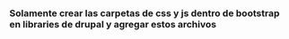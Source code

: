 ### Solamente crear  las carpetas de css y js dentro de bootstrap  en libraries de drupal y agregar estos archivos
